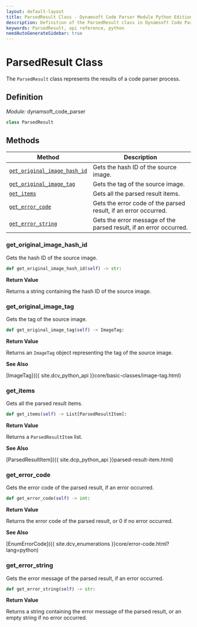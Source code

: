 ```yaml
---
layout: default-layout
title: ParsedResult Class - Dynamsoft Code Parser Module Python Edition API Reference
description: Definition of the ParsedResult class in Dynamsoft Code Parser Module Python Edition.
keywords: ParsedResult, api reference, python
needAutoGenerateSidebar: true
---
```


# ParsedResult Class

The `ParsedResult` class represents the results of a code parser process.

## Definition

*Module:* dynamsoft_code_parser

```python
class ParsedResult
```

## Methods

| Method               | Description |
|----------------------|-------------|
| [`get_original_image_hash_id`](#get_original_image_hash_id) | Gets the hash ID of the source image. |
| [`get_original_image_tag`](#get_original_image_tag) | Gets the tag of the source image. |
| [`get_items`](#get_items) | Gets all the parsed result items. |
| [`get_error_code`](#get_error_code) | Gets the error code of the parsed result, if an error occurred. |
| [`get_error_string`](#get_error_string) | Gets the error message of the parsed result, if an error occurred. |

### get_original_image_hash_id

Gets the hash ID of the source image.

```python
def get_original_image_hash_id(self) -> str:
```

**Return Value**

Returns a string containing the hash ID of the source image.

### get_original_image_tag

Gets the tag of the source image.

```python
def get_original_image_tag(self) -> ImageTag:
```

**Return Value**

Returns an `ImageTag` object representing the tag of the source image.

**See Also**

[ImageTag]({{ site.dcv_python_api }}core/basic-classes/image-tag.html)

### get_items

Gets all the parsed result items.

```python
def get_items(self) -> List[ParsedResultItem]:
```

**Return Value**

Returns a `ParsedResultItem` list.

**See Also**

[ParsedResultItem]({{ site.dcp_python_api }}parsed-result-item.html)

### get_error_code

Gets the error code of the parsed result, if an error occurred.

```python
def get_error_code(self) -> int:
```

**Return Value**

Returns the error code of the parsed result, or 0 if no error occurred.

**See Also**

[EnumErrorCode]({{ site.dcv_enumerations }}core/error-code.html?lang=python)

### get_error_string

Gets the error message of the parsed result, if an error occurred.

```python
def get_error_string(self) -> str:
```

**Return Value**

Returns a string containing the error message of the parsed result, or an empty string if no error occurred.

